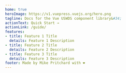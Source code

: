 ```yaml
---
home: true
heroImage: https://v1.vuepress.vuejs.org/hero.png
tagline: Docs for the Vue USWDS component library&#34;
actionText: Quick Start →
actionLink: /guide/
features:
- title: Feature 1 Title
  details: Feature 1 Description
- title: Feature 2 Title
  details: Feature 2 Description
- title: Feature 3 Title
  details: Feature 3 Description
footer: Made by Mike Pritchard with ❤️
---
```

